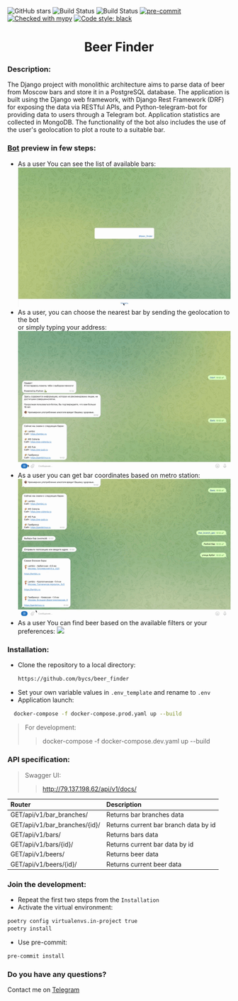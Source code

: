 ![GitHub stars](https://img.shields.io/github/stars/bycs/beer_finder?style=social)
![Build Status](https://github.com/bycs/beer_finder/actions/workflows/test.yml/badge.svg?branch=master)
![Build Status](https://github.com/bycs/beer_finder/actions/workflows/linter.yml/badge.svg?branch=master)
[![pre-commit](https://img.shields.io/badge/pre--commit-enabled-brightgreen?logo=pre-commit)](https://github.com/pre-commit/pre-commit)
[![Checked with mypy](http://www.mypy-lang.org/static/mypy_badge.svg)](http://mypy-lang.org/)
[![Code style: black](https://img.shields.io/badge/code%20style-black-000000.svg)](https://github.com/psf/black)
<h1 align="center">Beer Finder</h1>

### Description:
The Django project with monolithic architecture aims to parse data of beer 
from Moscow bars and store it in a PostgreSQL database. 
The application is built using the Django web framework, with Django Rest Framework 
(DRF) for exposing the data via RESTful APIs, and Python-telegram-bot for providing 
data to users through a Telegram bot. Application statistics are collected in MongoDB.
The functionality of the bot also includes the use of the user's geolocation 
to plot a route to a suitable bar.

### [Bot](https://t.me/BeersFinder_bot) preview in few steps:
* As a user You can see the list of available bars:
![](readme_files/first_step.gif)
* As a user, you can choose the nearest bar by sending the geolocation to the bot  
or simply typing your address:
![](readme_files/second_step.gif)
* As a user you can get bar coordinates based on metro station:
![](readme_files/third_step.gif)
* As a user You can find beer based on the available filters or your preferences:
![](readme_files/last_step.gif)

### Installation:
* Clone the repository to a local directory:
  ```sh
  https://github.com/bycs/beer_finder
  ```
* Set your own variable values in ```.env_template``` and rename to ```.env```
* Application launch:
```sh
  docker-compose -f docker-compose.prod.yaml up --build
  ```
>For development:
> > docker-compose -f docker-compose.dev.yaml up --build

### API specification:
>Swagger UI:
> >http://79.137.198.62/api/v1/docs/

| Router                        | Description                           |
|:------------------------------|:--------------------------------------|
| GET/api/v1/bar_branches/      | Returns bar branches data             |
| GET/api/v1/bar_branches/{id}/ | Returns current bar branch data by id |
| GET/api/v1/bars/              | Returns bars data                     |
| GET/api/v1/bars/{id}/         | Returns current bar data by id        |
| GET/api/v1/beers/             | Returns beer data                     |
| GET/api/v1/beers/{id}/        | Returns current beer data             |

### Join the development:
* Repeat the first two steps from the ```Installation```
* Activate the virtual environment:
```sh
poetry config virtualenvs.in-project true
poetry install
  ```
* Use pre-commit:
```sh
pre-commit install
  ```

### Do you have any questions?
Contact me on [Telegram](https://t.me/DD506)
